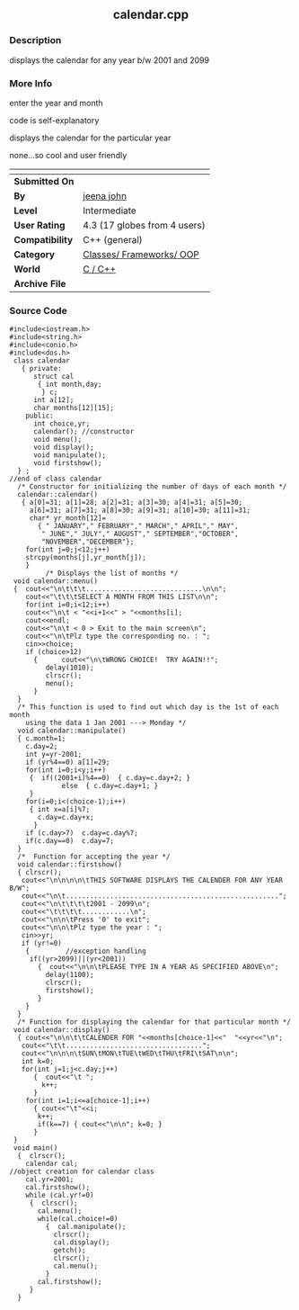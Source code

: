 ﻿<div align="center">

## calendar\.cpp


</div>

### Description

displays the calendar for any year b/w 2001 and 2099
 
### More Info
 
enter the year and month

code is self-explanatory

displays the calendar for the particular year

none...so cool and user friendly


<span>             |<span>
---                |---
**Submitted On**   |
**By**             |[jeena john](https://github.com/Planet-Source-Code/PSCIndex/blob/master/ByAuthor/jeena-john.md)
**Level**          |Intermediate
**User Rating**    |4.3 (17 globes from 4 users)
**Compatibility**  |C\+\+ \(general\)
**Category**       |[Classes/ Frameworks/ OOP](https://github.com/Planet-Source-Code/PSCIndex/blob/master/ByCategory/classes-frameworks-oop__3-31.md)
**World**          |[C / C\+\+](https://github.com/Planet-Source-Code/PSCIndex/blob/master/ByWorld/c-c.md)
**Archive File**   |[](https://github.com/Planet-Source-Code/jeena-john-calendar-cpp__3-3418/archive/master.zip)





### Source Code

```
#include<iostream.h>
#include<string.h>
#include<conio.h>
#include<dos.h>
 class calendar
   { private:
	  struct cal
	   { int month,day;
	    } c;
	  int a[12];
	  char months[12][15];
	public:
	  int choice,yr;
	  calendar(); //constructor
	  void menu();
	  void display();
	  void manipulate();
	  void firstshow();
  } ;
//end of class calendar
  /* Constructor for initializing the number of days of each month */
  calendar::calendar()
   { a[0]=31; a[1]=28; a[2]=31; a[3]=30; a[4]=31; a[5]=30;
	 a[6]=31; a[7]=31; a[8]=30; a[9]=31; a[10]=30; a[11]=31;
	 char* yr_month[12]=
	   { " JANUARY"," FEBRUARY"," MARCH"," APRIL"," MAY",
		" JUNE"," JULY"," AUGUST"," SEPTEMBER","OCTOBER",
		"NOVEMBER","DECEMBER"};
	for(int j=0;j<12;j++)
	strcpy(months[j],yr_month[j]);
    }
		 /* Displays the list of months */
 void calendar::menu()
 {  cout<<"\n\t\t\t.............................\n\n";
    cout<<"\t\t\tSELECT A MONTH FROM THIS LIST\n\n";
    for(int i=0;i<12;i++)
    cout<<"\n\t < "<<i+1<<" > "<<months[i];
    cout<<endl;
    cout<<"\n\t < 0 > Exit to the main screen\n";
    cout<<"\n\tPlz type the corresponding no. : ";
    cin>>choice;
    if (choice>12)
	  { 	 cout<<"\n\tWRONG CHOICE!  TRY AGAIN!!";
		 delay(1010);
		 clrscr();
		 menu();
	  }
  }
  /* This function is used to find out which day is the 1st of each month
	using the data 1 Jan 2001 ---> Monday */
  void calendar::manipulate()
  { c.month=1;
    c.day=2;
    int y=yr-2001;
    if (yr%4==0) a[1]=29;
    for(int i=0;i<y;i++)
	 {  if((2001+i)%4==0)  { c.day=c.day+2; }
			 else  { c.day=c.day+1; }
	 }
    for(i=0;i<(choice-1);i++)
	 { int x=a[i]%7;
	   c.day=c.day+x;
	  }
    if (c.day>7)  c.day=c.day%7;
    if(c.day==0)  c.day=7;
  }
  /*  Function for accepting the year */
  void calendar::firstshow()
  { clrscr();
   cout<<"\n\n\n\n\tTHIS SOFTWARE DISPLAYS THE CALENDER FOR ANY YEAR B/W";
   cout<<"\n\t.....................................................";
   cout<<"\n\t\t\t\t2001 - 2099\n";
   cout<<"\t\t\t\t............\n";
   cout<<"\n\n\tPress '0' to exit";
   cout<<"\n\n\tPlz type the year : ";
   cin>>yr;
   if (yr!=0)
	{         //exception handling
	 if((yr>2099)||(yr<2001))
	   {  cout<<"\n\n\tPLEASE TYPE IN A YEAR AS SPECIFIED ABOVE\n";
		 delay(1100);
		 clrscr();
		 firstshow();
	   }
	}
  }
  /* Function for displaying the calendar for that particular month */
 void calendar::display()
  { cout<<"\n\n\t\tCALENDER FOR "<<months[choice-1]<<"  "<<yr<<"\n";
   cout<<"\t\t..................................";
   cout<<"\n\n\n\tSUN\tMON\tTUE\tWED\tTHU\tFRI\tSAT\n\n";
   int k=0;
   for(int j=1;j<c.day;j++)
	  {  cout<<"\t ";
	    k++;
	  }
    for(int i=1;i<=a[choice-1];i++)
	  { cout<<"\t"<<i;
	   k++;
	   if(k==7) { cout<<"\n\n"; k=0; }
	  }
 }
 void main()
  {  clrscr();
    calendar cal;
//object creation for calendar class
    cal.yr=2001;
    cal.firstshow();
    while (cal.yr!=0)
	 {  clrscr();
	   cal.menu();
	   while(cal.choice!=0)
		 {  cal.manipulate();
		   clrscr();
		   cal.display();
		   getch();
		   clrscr();
		   cal.menu();
		 }
	   cal.firstshow();
	 }
  }
```

